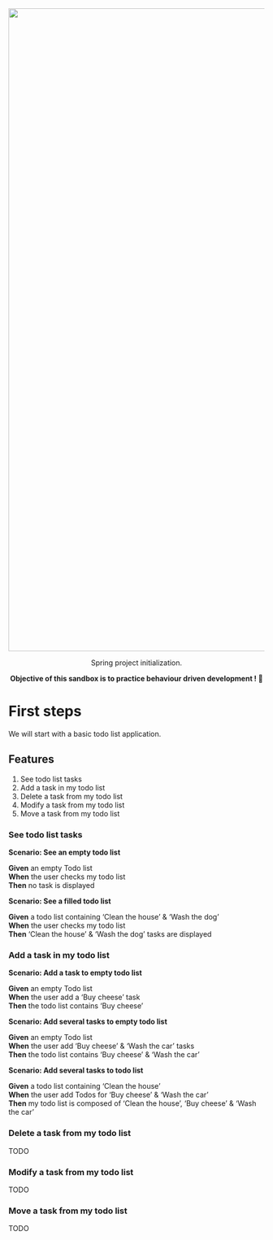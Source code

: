 <div align="center"><img width="1265" alt="Capture d’écran 2021-08-29 à 20 17 36" src="https://user-images.githubusercontent.com/25029077/131261334-8307d9ab-5dd5-49c1-9ae0-4489ce217ea8.png"></div>
<p align="center">Spring project initialization.</p>

<p align="center"><b>Objective of this sandbox is to practice behaviour driven development ! 🚀</b></p>

# First steps

We will start with a basic todo list application.

## Features

1. See todo list tasks
2. Add a task in my todo list
3. Delete a task from my todo list
4. Modify a task from my todo list
5. Move a task from my todo list

### See todo list tasks

**Scenario: See an empty todo list**

**Given** an empty Todo list  
**When** the user checks my todo list  
**Then** no task is displayed  

**Scenario: See a filled todo list**

**Given** a todo list containing ‘Clean the house’ & ‘Wash the dog’  
**When** the user checks my todo list  
**Then** ‘Clean the house’ & ‘Wash the dog’ tasks are displayed

### Add a task in my todo list

**Scenario: Add a task to empty todo list**

**Given** an empty Todo list  
**When** the user add a ‘Buy cheese’ task  
**Then** the todo list contains ‘Buy cheese’  

**Scenario: Add several tasks to empty todo list**

**Given** an empty Todo list  
**When** the user add ‘Buy cheese’ & ‘Wash the car’ tasks  
**Then** the todo list contains ‘Buy cheese’ & ‘Wash the car’  

**Scenario: Add several tasks to todo list**

**Given** a todo list containing ‘Clean the house’  
**When** the user add Todos for ‘Buy cheese’ & ‘Wash the car’  
**Then** my todo list is composed of ‘Clean the house’, ‘Buy cheese’  & ‘Wash the car’

### Delete a task from my todo list

TODO

### Modify a task from my todo list

TODO

### Move a task from my todo list

TODO
